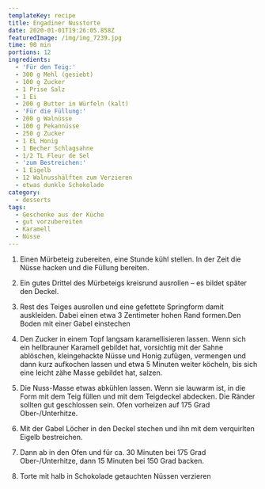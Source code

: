 ```yaml
---
templateKey: recipe
title: Engadiner Nusstorte
date: 2020-01-01T19:26:05.858Z
featuredImage: /img/img_7239.jpg
time: 90 min
portions: 12
ingredients:
  - 'Für den Teig:'
  - 300 g Mehl (gesiebt)
  - 100 g Zucker
  - 1 Prise Salz
  - 1 Ei
  - 200 g Butter in Würfeln (kalt)
  - 'Für die Füllung:'
  - 200 g Walnüsse
  - 100 g Pekannüsse
  - 250 g Zucker
  - 1 EL Honig
  - 1 Becher Schlagsahne
  - 1/2 TL Fleur de Sel
  - 'zum Bestreichen:'
  - 1 Eigelb
  - 12 Walnusshälften zum Verzieren
  - etwas dunkle Schokolade
category:
  - desserts
tags:
  - Geschenke aus der Küche
  - gut vorzubereiten
  - Karamell
  - Nüsse
---
```

1. Einen Mürbeteig zubereiten, eine Stunde kühl stellen. In der Zeit die Nüsse hacken und die Füllung bereiten.

2. Ein gutes Drittel des Mürbeteigs kreisrund ausrollen – es bildet später den Deckel.

3. Rest des Teiges ausrollen und eine gefettete Springform damit auskleiden. Dabei einen etwa 3 Zentimeter hohen Rand formen.Den Boden mit einer Gabel einstechen

4. Den Zucker in einem Topf langsam karamellisieren lassen. Wenn sich ein hellbrauner Karamell gebildet hat, vorsichtig mit der Sahne ablöschen, kleingehackte Nüsse und Honig zufügen, vermengen und dann kurz aufkochen lassen und etwa 5 Minuten weiter köcheln, bis sich eine leicht zähe Masse gebildet hat, salzen.

5. Die Nuss-Masse etwas abkühlen lassen. Wenn sie lauwarm ist, in die Form mit dem Teig füllen und mit dem Teigdeckel abdecken. Die Ränder sollten gut geschlossen sein. Ofen vorheizen auf 175 Grad Ober-/Unterhitze.

6. Mit der Gabel Löcher in den Deckel stechen und ihn mit dem verquirlten Eigelb bestreichen.

7. Dann ab in den Ofen und für ca. 30 Minuten bei 175 Grad Ober-/Unterhitze, dann 15 Minuten bei 150 Grad backen.

8. Torte mit halb in Schokolade getauchten Nüssen verzieren
